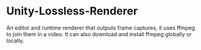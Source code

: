 # Unity-Lossless-Renderer
 An editor and runtime renderer that outputs frame captures, it uses ffmpeg to join them in a video. It can also download and install ffmpeg globally or locally.
